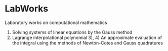 # LabWorks
Laboratory works on computational mathematics

1) Solving systems of linear equations by the Gauss method
2) Lagrange interpolational polynomial
3), 4) An approximate evaluation of the integral using the methods of Newton-Cotes and Gauss quadratures
